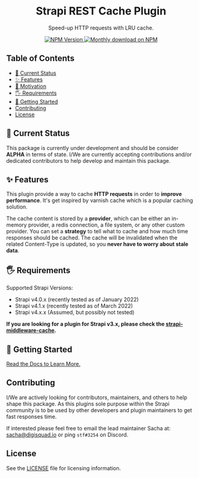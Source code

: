 <div align="center">
<h1>Strapi REST Cache Plugin</h1>
	
<p style="margin-top: 0;">Speed-up HTTP requests with LRU cache.</p>
	
<p>
  <a href="https://www.npmjs.org/package/@strapi-community/plugin-rest-cache">
    <img src="https://img.shields.io/npm/v/@strapi-community/plugin-rest-cache/latest.svg" alt="NPM Version" />
  </a>
  <a href="https://www.npmjs.org/package/@strapi-community/plugin-rest-cache">
    <img src="https://img.shields.io/npm/dm/@strapi-community/plugin-rest-cache" alt="Monthly download on NPM" />
  </a>
</p>
</div>

## Table of Contents <!-- omit in toc -->

- [🚦 Current Status](#-current-status)
- [✨ Features](#-features)
- [🤔 Motivation](#-motivation)
- [🖐 Requirements](#-requirements)
- [🚚 Getting Started](#-getting-started)
- [Contributing](#contributing)
- [License](#license)

## 🚦 Current Status

This package is currently under development and should be consider **ALPHA** in terms of state. I/We are currently accepting contributions and/or dedicated contributors to help develop and maintain this package.

## ✨ Features

This plugin provide a way to cache **HTTP requests** in order to **improve performance**. It's get inspired by varnish cache which is a popular caching solution.

The cache content is stored by a **provider**, which can be either an in-memory provider, a redis connection, a file system, or any other custom provider.
You can set a **strategy** to tell what to cache and how much time responses should be cached. The cache will be invalidated when the related Content-Type is updated, so you **never have to worry about stale data**.

## 🖐 Requirements

Supported Strapi Versions:

- Strapi v4.0.x (recently tested as of January 2022)
- Strapi v4.1.x (recently tested as of March 2022)
- Strapi v4.x.x (Assumed, but possibly not tested)

**If you are looking for a plugin for Strapi v3.x, please check the [strapi-middleware-cache](https://github.com/patrixr/strapi-middleware-cache/).**

## 🚚 Getting Started

[Read the Docs to Learn More.](https://strapi-community.github.io/plugin-rest-cache/)

## Contributing

I/We are actively looking for contributors, maintainers, and others to help shape this package. As this plugins sole purpose within the Strapi community is to be used by other developers and plugin maintainers to get fast responses time.

If interested please feel free to email the lead maintainer Sacha at: sacha@digisquad.io or ping `stf#3254` on Discord.

## License

See the [LICENSE](./LICENSE.md) file for licensing information.
